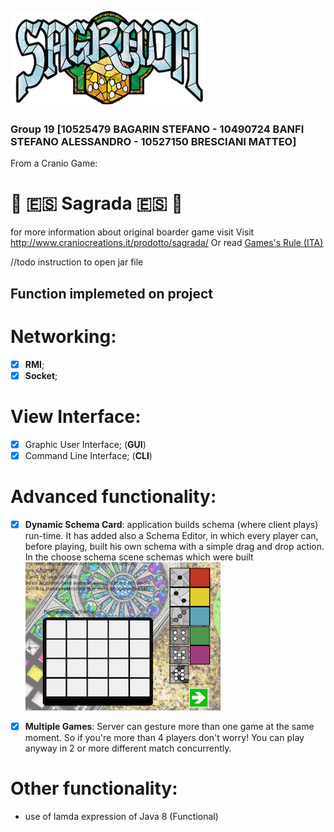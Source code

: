 ![Screenshot](src/main/resources/assets/Screenshoot/title.png)

### Group 19 [10525479 BAGARIN STEFANO - 10490724 BANFI STEFANO ALESSANDRO - 10527150 BRESCIANI MATTEO]

From a Cranio Game: 

# :red_circle: :es: Sagrada :es: :large_blue_circle:

for more information about original boarder game visit Visit http://www.craniocreations.it/prodotto/sagrada/
Or read [Games's Rule (ITA)](/Rules.pdf)

//todo instruction to open jar file

## Function implemeted on project
# Networking:
- [x] **RMI**;
- [x] **Socket**;

# View Interface:
- [x] Graphic User Interface; (**GUI**)
- [x] Command Line Interface; (**CLI**)

# Advanced functionality: 
- [x] **Dynamic Schema Card**: application builds schema (where client plays) run-time. It has added also a Schema Editor, in which every player can, before playing, built his own schema with a simple drag and drop action. In the choose schema scene schemas which were built   ![Screenshot](src/main/resources/assets/Screenshoot/schemaEditor.png)

- [x] **Multiple Games**: Server can gesture more than one game at the same moment. So if you're more than 4 players don't worry! You can play anyway in 2 or more different match concurrently.

# Other functionality:

- use of lamda expression  of Java 8 (Functional)



